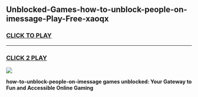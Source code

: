 
## Unblocked-Games-how-to-unblock-people-on-imessage-Play-Free-xaoqx
<h3>
<a href="https://premium76.site?title=how-to-unblock-people-on-imessage&ref=23A">CLICK TO PLAY</a></h3>
<hr>

<h3>
<a href="https://premium76.site?title=how-to-unblock-people-on-imessage&ref=23A">CLICK 2 PLAY</a>
  
</h3>

<a href="https://premium76.site?title=how-to-unblock-people-on-imessage&ref=23A"><img src="https://clearcache.store/games.png"></a>


**how-to-unblock-people-on-imessage games unblocked: Your Gateway to Fun and Accessible Online Gaming**
